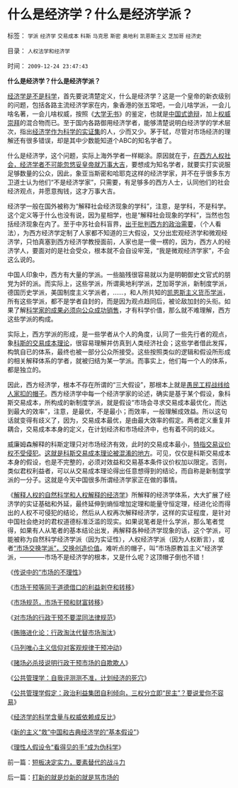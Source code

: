 # 什么是经济学？什么是经济学派？

标签： `学派` `经济学` `交易成本` `科斯` `马克思` `斯密` `奥地利` `凯恩斯主义` `芝加哥` `经济史` 

目录： `人权法学和经济学`

时间： `2009-12-24 23:47:43`

**什么是经济学？什么是经济学派？**

[经济学是不是科学](../../../2009/12/15/最要不得权威的经济学和权威的政治经济学.md)，首先要说清楚定义，什么是经济学？这是一个皇帝的新衣级别的问题，包括各路主流经济学家在内，象香港的张五常吧，一会儿啥学派，一会儿啥名著，一会儿啥权威，按照《[大学无书](../../../2009/6/17/民主就是科学的议事规则.md)》的鉴定，也就是[中国式诡辩](../../../2008/8/31/“大学无书”，远离中国式诡辩！.md)，加上[权威崇拜](../../../2008/10/10/中国式诡辩：官本位文化之权位崇拜心魔.md)的混合物而已。至于国内各路御用经济学者，能够清楚说明白经济学的学术层次，指出[经济学作为科学的实证集](../../../2009/12/14/经济学科学的实证集是什么？.md)的人，少而又少。茅于轼，尽管对市场经济的理解还有很多错误，却是其中少数能知道个ABC的知名学者了。

什么是经济学，这个问题，实际上海外学者一样糊涂。原因就在于，[在西方人权社会，经济学者不可能忽悠妥皇帝就万事大吉](../../../2009/12/8/为神写文章的中国文人和中国的科学.md)，要想成为知名学者，就要实打实说服足够数量的公众，因此，象亚当斯密和哈耶克这样的经济学家，并不在乎很多东方卫道士认为他们“不是经济学家”，只需要，有足够多的西方人士，认同他们的社会经济观点，并愿意掏钱，这才万事大吉。

经济学一般在国外被称为“解释社会经济现象的学科”，注意，是学科，不是科学。这个定义等于什么也没有说，因为星相学，也是“解释社会现象的学科”，当然也包括经济现象在内了。至于中苏社会科盲界，[出于批判西方的政治需要](../../../2009/7/27/可爱右派越辩越黑.md)，（个人看法），为西方经济学定制了人家都不知道的三大假设，又分出宏观经济学和微观经济学，只怕真塞到西方经济学教授面前，人家也是一傻一楞的，因为，西方人的经济学人，要面对的是社会受众，根本就不会自设牢笼，“我是微观经济学家”，不会这么说的。

中国人印象中，西方有大量的学派。一些脑残很容易就以为是明朝御史文官式的朋党为奸的派。而实际上，这些学派，所谓奥地利学派，芝加哥学派，新制度学派，德国历史学派，美国制度主义学派者，……，和人所共知的[凯恩斯主义货币学派](../../../2009/9/20/埋葬凯恩斯主义专题文章集.md)，所有这些学派，都不是学者自封的，而是因为观点趋同后，被论敌加封的头衔。如果了解[科学家的成果必须向公众成功销售](../../../2009/12/7/科学家和艺术家，科学和民主.md)，才有科学价值，那么就不难理解，西方这些学派的构成。

实际上，西方学派的形成，是一些学者从个人的角度，认同了一些先行者的观点，象[科斯的交易成本理论](../../../2009/7/21/做小做强与科斯产权定理的历史贡献.md)，很容易理解并仿真到人类经济社会；这些学者借此发挥，构筑自已的体系，最终也被一部分公众所接受。这些按照类似的逻辑和假设所形成的相关解释体系的学者，就被归结为某一学派。而事实上，他们每一个人的体系，都是独立的。

因此，西方经济学，根本不存在所谓的“三大假设”，那根本上就是[愚民工程战线给人家扣的帽子](../../../2009/7/27/实用主义的现代愚民制造业.md)。西方经济学中每一个经济学家的论述，确实是基于某个假设，象科斯交易成本，所构成的新制度学派，就是假设“市场会寻求交易成本最优化，而达到最大的效率”，注意，是最优，不是最小；而效率，一般理解成效益。所以这句话就变得有歧义了，因为，交易成本最优，是由最大效率的假定。两者定义重复并耦合，交易成本本身的定义，在计划经济和市场经济中，也有着不同的歧义。

威廉姆森解释的科斯定理只对市场经济有效，此时的交易成本最小，[特指交易议价权不受侵犯](../../../2009/9/9/人权是科斯交易成本理论的前提即议价权.md)。[这就是科斯交易成本理论被混淆的地方](../../../2009/7/22/科斯定理的缺陷和交易成本概念的滥用.md)。可见，仅仅是科斯交易成本本身的假设，也是不完整的，必须对效益和交易基本条件议价权加以限定。否则，类似君权利益者，可以从交易成本理论得出任意想得到的结论，而自称是新制度学派的一分子。这就是今天中国很多所谓经济学家正在做的事情。

《[解释人权的自然科学和人权解释的经济学](../../../2009/11/16/解释人权的自然科学和人权解释的经济学.md)》所解释的经济学体系，大大扩展了经济学的实证基础和外延，最终延伸到熵恒增加定理和能量守恒定理，经进化论而得出的人权不可侵犯的结论，然后从人权再次解释经济学，这样的实证程度，是针对中国社会绝对的君权道德标准泛滥的现实。如果说笔者是什么学派，那么笔者觉得，如果有人从笔者的基本结论出发，再解释各种经济学现象的话，这个学派，可能被称为自然科学经济学派（因为实证性），人权经济学派（因为人权断言），或者[“市场交换学派”，交换创造价值](../../../2009/12/18/交换创造价值决定了“市场才是经济”.md)。难听点的帽子，叫“市场原教旨主义”经济学派，————市场不是经济学的根本，又是什么呢？这顶帽子倒也不错！

《[传说中的“市场的不理性](../../../2009/4/5/传说中的“市场的不理性”.md)》

《[市场干预等同于道德借口的利益剥夺和转移](../../../2009/4/6/“市场不理性”道德借口操纵利益剥夺和财富转移.md)》

《[市场规范，市场干预和财富转移](../../../2009/4/7/市场规范，市场干预和财富转移.md)》

《[对市场的行政干预不要混同法律规范](../../../2009/4/8/市场法律规范被混同行政干预.md)》

《[贿赂进化论：行政淘汰代替市场淘汰](http://blog.sina.com.cn/s/blog_5563a64d0100ci43.html)》

《[马列唯心主义信仰对客观规律干预冲动](../../../2009/5/1/人定胜天？马列唯心信仰对客观规律干预冲动.md)》

《[赌场必杀技说明行政干预市场的自欺欺人](../../../2009/5/1/赌场必杀技，市场计划经济行政干预之自欺欺人.md)》

《[公共管理学：自我评测测不准，计划经济的死穴](../../../2009/12/21/“自我评分测不准”，计划经济的死穴.md)》

《[公共管理学假定：政治利益集团自利倾向，三权分立即“民主”？要说爱你不容易](../../../2009/12/22/公共管理学假定：三权分立要说爱你不容易.md)》

《[经济学的科学含量与权威依赖成反比](../../../2009/12/23/经济学的科学含量与权威依赖成反比.md)》

《[新的主义“救”中国和古典经济学的“基本假设”](../../../2009/12/23/新的主义“救”中国的步骤和古典经济学的“基本假设”.md)》

《[理性人假设令“看得见的手”成为伪科学](../../../2009/12/24/理性人假设令“看得见的手”成为伪科学.md)》



前一篇：[短板决定实力，要素替代的战斗力](../../../2009/12/24/短板决定实力，要素替代的战斗力.md)

后一篇：[打新的就是炒新的就是骂市场的](../../../2009/12/25/打新的就是炒新的就是骂市场的.md)
